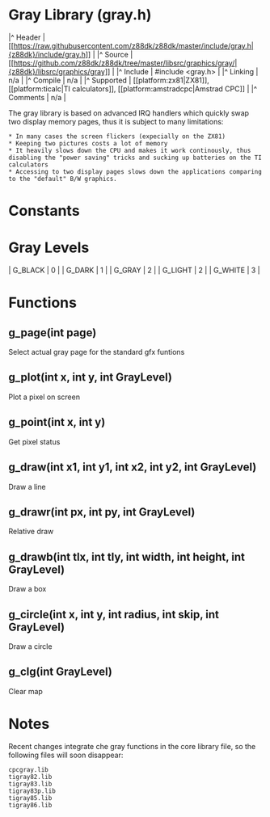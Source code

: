 # Gray Library (gray.h)



|^ Header     | [[https://raw.githubusercontent.com/z88dk/z88dk/master/include/gray.h|{z88dk}/include/gray.h]]      |
|^ Source     | [[https://github.com/z88dk/z88dk/tree/master/libsrc/graphics/gray/|{z88dk}/libsrc/graphics/gray]]   |
|^ Include    | #include <gray.h>                                                                                   |
|^ Linking    | n/a                                                                                                 |
|^ Compile    | n/a                                                                                                 |
|^ Supported  | [[platform:zx81|ZX81]], [[platform:ticalc|TI calculators]], [[platform:amstradcpc|Amstrad CPC]]     |
|^ Comments   | n/a                                                                                                 |


The gray library is based on advanced IRQ handlers which quickly swap two display memory pages, thus it is subject to many limitations:

    * In many cases the screen flickers (expecially on the ZX81)
    * Keeping two pictures costs a lot of memory 
    * It heavily slows down the CPU and makes it work continously, thus disabling the "power saving" tricks and sucking up batteries on the TI calculators
    * Accessing to two display pages slows down the applications comparing to the "default" B/W graphics.

# Constants

# Gray Levels

| G_BLACK | 0 |
| G_DARK  | 1 |
| G_GRAY  | 2 |
| G_LIGHT | 2 |
| G_WHITE | 3 |

# Functions


## g_page(int page)

Select actual gray page for the standard gfx funtions


## g_plot(int x, int y, int GrayLevel)

Plot a pixel on screen


## g_point(int x, int y)

Get pixel status


## g_draw(int x1, int y1, int x2, int y2, int GrayLevel)

Draw a line


## g_drawr(int px, int py, int GrayLevel)

Relative draw 


## g_drawb(int tlx, int tly, int width, int height, int GrayLevel)

Draw a box


## g_circle(int x, int y, int radius, int skip, int GrayLevel)

Draw a circle


## g_clg(int GrayLevel)

Clear map


# Notes

Recent changes integrate che gray functions in the core library file, so the following files will soon disappear:

    cpcgray.lib
    tigray82.lib
    tigray83.lib
    tigray83p.lib
    tigray85.lib
    tigray86.lib

